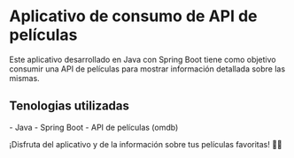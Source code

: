 <h1> Aplicativo de consumo de API de películas </h1>
Este aplicativo desarrollado en Java con Spring Boot tiene como objetivo consumir una API de películas para mostrar información detallada sobre las mismas.

<h2>Tenologias utilizadas</h2>
- Java
- Spring Boot
- API de películas (omdb)

¡Disfruta del aplicativo y de la información sobre tus películas favoritas! 🍿🎥

